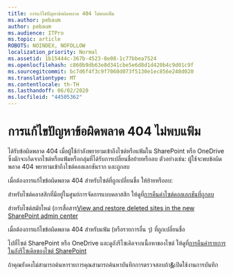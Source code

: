 ```yaml
---
title: การแก้ไขปัญหาข้อผิดพลาด 404 ไม่พบแฟ้ม
ms.author: pebaum
author: pebaum
ms.audience: ITPro
ms.topic: article
ROBOTS: NOINDEX, NOFOLLOW
localization_priority: Normal
ms.assetid: 1b15444c-367b-4523-8e08-1c77bbea7524
ms.openlocfilehash: c860b9db63e8d341cbe5e6d8d1d420b4c9d01c9f
ms.sourcegitcommit: bc7d6f4f3c9f7060d073f5130e1ec856e248d020
ms.translationtype: MT
ms.contentlocale: th-TH
ms.lasthandoff: 06/02/2020
ms.locfileid: "44505362"
---
```

# <a name="troubleshoot-error-404-file-not-found"></a>การแก้ไขปัญหาข้อผิดพลาด 404 ไม่พบแฟ้ม

ได้รับข้อผิดพลาด 404 เมื่อผู้ใช้กําลังพยายามเข้าถึงไซต์หรือแฟ้มใน SharePoint หรือ OneDrive ซึ่งมักจะเกิดจากไซต์หรือแฟ้มหรือกลุ่มที่ได้รับการเปลี่ยนชื่อย้ายหรือลบ ตัวอย่างเช่น: ผู้ใช้จะพบข้อผิดพลาด 404 พยายามเข้าถึงไซต์คอลเลกชันราก และถูกลบ

เมื่อต้องการแก้ไขข้อผิดพลาด 404 สําหรับไซต์ที่ถูกเปลี่ยนชื่อ ให้ย้ายหรือลบ:

สําหรับไซต์คลาสสิกที่มีอยู่ในศูนย์การจัดการแบบคลาสสิก ให้ดูที่[การคืนค่าไซต์คอลเลกชันที่ถูกลบ](https://docs.microsoft.com/sharepoint/restore-deleted-site-collection)

สําหรับไซต์สมัยใหม่ (การสื่อสาร[View and restore deleted sites in the new SharePoint admin center](https://docs.microsoft.com/sharepoint/restore-deleted-site-collection)

เมื่อต้องการแก้ไขข้อผิดพลาด 404 สําหรับแฟ้ม (หรือรายการอื่น ๆ) ที่ถูกเปลี่ยนชื่อ

ไปที่ไซต์ SharePoint หรือ OneDrive และดูถังรีไซเคิลจากเนื้อหาของไซต์ ให้ดูที่[การคืนค่ารายการในถังรีไซเคิลของไซต์ SharePoint](https://support.office.com/article/Restore-items-in-the-Recycle-Bin-of-a-SharePoint-site-6df466b6-55f2-4898-8d6e-c0dff851a0be#ID0EAADAAA=Online)

ถ้าคุณยังคงไม่สามารถค้นหารายการคุณสามารถค้นหาบันทึกการตรวจสอบถ้า[&](https://docs.microsoft.com/microsoft-365/compliance/search-the-audit-log-in-security-and-compliance)เปิดใช้งานการบันทึก
